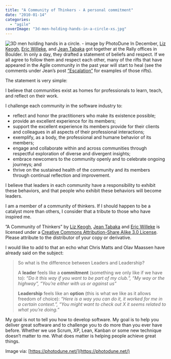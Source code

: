 ```yaml
---
title: "A Community of Thinkers - A personal commitment"
date: "2010-01-14"
categories: 
  - "agile"
coverImage: "3d-men-holding-hands-in-a-circle-xs.jpg"
---
```


![3D men holding hands in a circle. - image by PhotoDune](src/content/blog/a-community-of-thinkers-a-personal-commitment/images/3d-men-holding-hands-in-a-circle-xs.jpg) In December, [Liz Keogh](https://lizkeogh.com/2009/12/07/a-community-of-thinkers/), [Eric Willeke](https://manicprogrammer.com/cs/blogs/willeke/archive/2009/12/06/a-community-of-thinkers.aspx), and [Jean Tabaka](https://www.rallydev.com/agileblog/2009/12/a-community-of-thinkers/) got together at the Rally offices in Boulder. In only a day, they drafted a statement of beliefs and respect. If we all agree to follow them and respect each other, many of the rifts that have appeared in the Agile community in the past year will start to heal (see the comments under Jean’s post [“Escalation”](https://www.rallydev.com/agileblog/2009/12/escalation-is-killing-our-healthy-conflict-in-agile/) for examples of those rifts).

The statement is very simple:

I believe that communities exist as homes for professionals to learn, teach, and reflect on their work.

I challenge each community in the software industry to:

- reflect and honor the practitioners who make its existence possible;
- provide an excellent experience for its members;
- support the excellent experience its members provide for their clients and colleagues in all aspects of their professional interactions;
- exemplify, as a body, the professional and humane behavior of its members;
- engage and collaborate within and across communities through respectful exploration of diverse and divergent insights;
- embrace newcomers to the community openly and to celebrate ongoing journeys; and
- thrive on the sustained health of the community and its members through continual reflection and improvement.

I believe that leaders in each community have a responsibility to exhibit these behaviors, and that people who exhibit these behaviors will become leaders.

I am a member of a community of thinkers. If I should happen to be a catalyst more than others, I consider that a tribute to those who have inspired me.

”A Community of Thinkers” by [Liz Keogh](https://lizkeogh.com/2009/12/07/a-community-of-thinkers/), [Jean Tabaka](https://www.rallydev.com/agileblog/2009/12/a-community-of-thinkers/) and [Eric Willeke](https://manicprogrammer.com/cs/blogs/willeke/archive/2009/12/06/a-community-of-thinkers.aspx) is licensed under a [Creative Commons Attribution-Share Alike 3.0 License](https://creativecommons.org/licenses/by-sa/3.0/us/). Please attribute to the distributor of your copy or derivative.

I would like to add to that an echo what Chris Matts and Olav Maassen have already said on the subject:

> So what is the difference between Leaders and Leadership?
> 
> A **leader** feels like a **commitment** (something we only like if we have to): _“Do it this way if you want to be part of my club.”, “My way or the highway”, “You’re either with us or against us”_
> 
> **Leadership** feels like an **option** (this is what we like as it allows freedom of choice): _“Here is a way you can do it, it worked for me in a certain context.”, “You might want to check out X it seems related to what you’re doing.”_

My goal is not to tell you how to develop software. My goal is to help you deliver great software and to challenge you to do more than you ever have before. Whether we use Scrum, XP, Lean, Kanban or some new technique doesn’t matter to me. What does matter is helping people achieve great things.

Image via: [https://photodune.net/](https://photodune.net/)
